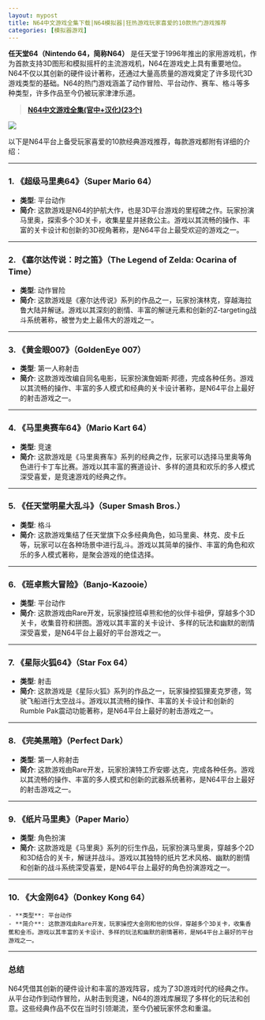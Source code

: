```yaml
---
layout: mypost
title: N64中文游戏全集下载|N64模拟器|狂热游戏玩家喜爱的10款热门游戏推荐
categories: [模拟器游戏]
---
```


**任天堂64（Nintendo 64，简称N64）** 是任天堂于1996年推出的家用游戏机，作为首款支持3D图形和模拟摇杆的主流游戏机，N64在游戏史上具有重要地位。N64不仅以其创新的硬件设计著称，还通过大量高质量的游戏奠定了许多现代3D游戏类型的基础。N64的热门游戏涵盖了动作冒险、平台动作、赛车、格斗等多种类型，许多作品至今仍被玩家津津乐道。

> **[N64中文游戏全集(官中+汉化)(23个)](https://pan.quark.cn/s/44bb4a7adada)**

![](https://gcore.jsdelivr.net/gh/jikcc/jikcc.github.io/IMG/20250319210443393.jpg)

以下是N64平台上备受玩家喜爱的10款经典游戏推荐，每款游戏都附有详细的介绍：

---

### 1. **《超级马里奥64》（Super Mario 64）**
   - **类型**: 平台动作
   - **简介**: 这款游戏是N64的护航大作，也是3D平台游戏的里程碑之作。玩家扮演马里奥，探索多个3D关卡，收集星星并拯救公主。游戏以其流畅的操作、丰富的关卡设计和创新的3D视角著称，是N64平台上最受欢迎的游戏之一。

---

### 2. **《塞尔达传说：时之笛》（The Legend of Zelda: Ocarina of Time）**
   - **类型**: 动作冒险
   - **简介**: 这款游戏是《塞尔达传说》系列的作品之一，玩家扮演林克，穿越海拉鲁大陆并解谜。游戏以其深刻的剧情、丰富的解谜元素和创新的Z-targeting战斗系统著称，被誉为史上最伟大的游戏之一。

---

### 3. **《黄金眼007》（GoldenEye 007）**
   - **类型**: 第一人称射击
   - **简介**: 这款游戏改编自同名电影，玩家扮演詹姆斯·邦德，完成各种任务。游戏以其流畅的操作、丰富的多人模式和经典的关卡设计著称，是N64平台上最好的射击游戏之一。

---

### 4. **《马里奥赛车64》（Mario Kart 64）**
   - **类型**: 竞速
   - **简介**: 这款游戏是《马里奥赛车》系列的经典之作，玩家可以选择马里奥等角色进行卡丁车比赛。游戏以其丰富的赛道设计、多样的道具和欢乐的多人模式深受喜爱，是竞速游戏的经典之作。

---

### 5. **《任天堂明星大乱斗》（Super Smash Bros.）**
   - **类型**: 格斗
   - **简介**: 这款游戏集结了任天堂旗下众多经典角色，如马里奥、林克、皮卡丘等，玩家可以在各种场景中进行乱斗。游戏以其简单的操作、丰富的角色和欢乐的多人模式著称，是聚会游戏的绝佳选择。

---

### 6. **《班卓熊大冒险》（Banjo-Kazooie）**
   - **类型**: 平台动作
   - **简介**: 这款游戏由Rare开发，玩家操控班卓熊和他的伙伴卡祖伊，穿越多个3D关卡，收集音符和拼图。游戏以其丰富的关卡设计、多样的玩法和幽默的剧情深受喜爱，是N64平台上最好的平台游戏之一。

---

### 7. **《星际火狐64》（Star Fox 64）**
   - **类型**: 射击
   - **简介**: 这款游戏是《星际火狐》系列的作品之一，玩家操控狐狸麦克罗德，驾驶飞船进行太空战斗。游戏以其流畅的操作、丰富的关卡设计和创新的Rumble Pak震动功能著称，是N64平台上最好的射击游戏之一。

---

### 8. **《完美黑暗》（Perfect Dark）**
   - **类型**: 第一人称射击
   - **简介**: 这款游戏由Rare开发，玩家扮演特工乔安娜·达克，完成各种任务。游戏以其流畅的操作、丰富的多人模式和创新的武器系统著称，是N64平台上最好的射击游戏之一。

---

### 9. **《纸片马里奥》（Paper Mario）**
   - **类型**: 角色扮演
   - **简介**: 这款游戏是《马里奥》系列的衍生作品，玩家扮演马里奥，穿越多个2D和3D结合的关卡，解谜并战斗。游戏以其独特的纸片艺术风格、幽默的剧情和创新的战斗系统深受喜爱，是N64平台上最好的角色扮演游戏之一。

---

### 10. **《大金刚64》（Donkey Kong 64）**
    - **类型**: 平台动作
    - **简介**: 这款游戏由Rare开发，玩家操控大金刚和他的伙伴，穿越多个3D关卡，收集香蕉和金币。游戏以其丰富的关卡设计、多样的玩法和幽默的剧情著称，是N64平台上最好的平台游戏之一。

---

### 总结
N64凭借其创新的硬件设计和丰富的游戏阵容，成为了3D游戏时代的经典之作。从平台动作到动作冒险，从射击到竞速，N64的游戏库展现了多样化的玩法和创意。这些经典作品不仅在当时引领潮流，至今仍被玩家怀念和重温。
